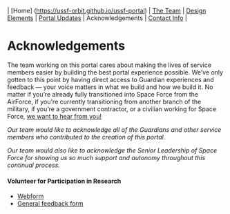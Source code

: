 | [Home] (https://ussf-orbit.github.io/ussf-portal) | [The Team](https://ussf-orbit.github.io/ussf-portal/the-team)  | [Design Elements](https://ussf-orbit.github.io/ussf-portal/design-elements) | [Portal Updates](https://ussf-orbit.github.io/ussf-portal/portal-updates) | Acknowledgements | [Contact Info](https://ussf-orbit.github.io/ussf-portal/contact-info) |

# Acknowledgements

The team working on this portal cares about making the lives of service members easier by building the best portal experience possible. We’ve only gotten to this point by having direct access to Guardian experiences and feedback — your voice matters in what we build and how we build it. No matter if you’re already fully transitioned into Space Force from the AirForce, if you're currently transitioning from another branch of the military, if you’re a government contractor, or a civilian working for Space Force, [we want to hear from you!](mailto:feedback@email.com)

*Our team would like to acknowledge all of the Guardians and other service members who contributed to the creation of this portal.*

*Our team would also like to acknowledge the Senior Leadership of Space Force for showing us so much support and autonomy throughout this continual process.*

#### Volunteer for Participation in Research

* [Webform](https://docs.google.com/forms/d/1jHy9POa1FOv0pZwpB7z35J7Py115kVYaomkDTFdPISw/edit?usp=sharing)
* [General feedback form](https://drive.google.com/open?id=1dmH0OYOIj2mPY7wzRnw7zAHfY7nvuGKGjHFncFRW7lQ)
